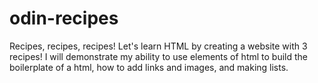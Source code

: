 # odin-recipes

Recipes, recipes, recipes! Let's learn HTML by creating a website with 3 recipes! 
I will demonstrate my ability to use elements of html to build the boilerplate of 
a html, how to add links and images, and making lists.